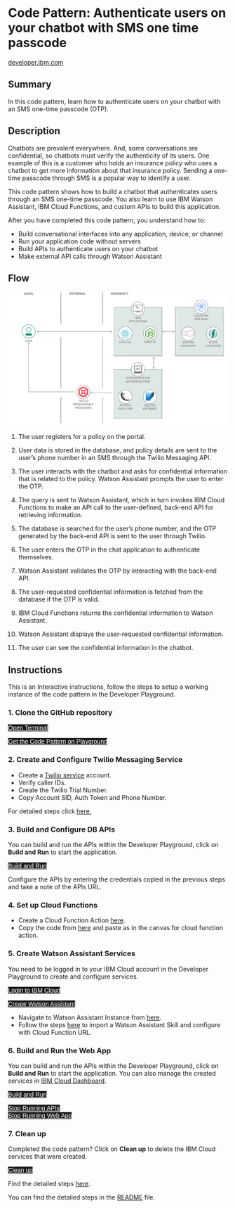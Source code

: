 <html>
    <style>
        .button.is-dark.is-small {
            font-family: 'IBM Plex Sans', sans-serif;
            background-color: #1a1a1a;
            border-color: white;
            color: #fff;
        }
        .button.is-dark.is-small:hover {
            font-family: 'IBM Plex Sans', sans-serif;
            background-color: #2a67f5;
            border-color: white;
            color: #fff;
        }
    </style>
</html>

# Code Pattern: Authenticate users on your chatbot with SMS one time passcode

[developer.ibm.com](https://developer.ibm.com/patterns/authenticate-users-on-your-chatbot-with-sms-one-time-passcode-otp/)

## Summary

In this code pattern, learn how to authenticate users on your chatbot with an SMS one-time passcode (OTP).

## Description

Chatbots are prevalent everywhere. And, some conversations are confidential, so chatbots must verify the authenticity of its users. One example of this is a customer who holds an insurance policy who uses a chatbot to get more information about that insurance policy. Sending a one-time passcode through SMS is a popular way to identify a user.

This code pattern shows how to build a chatbot that authenticates users through an SMS one-time passcode. You also learn to use IBM Watson Assistant, IBM Cloud Functions, and custom APIs to build this application.

After you have completed this code pattern, you understand how to:

- Build conversational interfaces into any application, device, or channel
- Run your application code without servers
- Build APIs to authenticate users on your chatbot
- Make external API calls through Watson Assistant

## Flow

![architecture](https://raw.githubusercontent.com/IBM/authenticate-users-on-your-chatbot-with-sms-otp/master/doc/source/images/architecture.png)

1. The user registers for a policy on the portal.

2. User data is stored in the database, and policy details are sent to the user’s phone number in an SMS through the Twilio Messaging API.

3. The user interacts with the chatbot and asks for confidential information that is related to the policy. Watson Assistant prompts the user to enter the OTP.

4. The query is sent to Watson Assistant, which in turn invokes IBM Cloud Functions to make an API call to the user-defined, back-end API for retrieving information.

5. The database is searched for the user’s phone number, and the OTP generated by the back-end API is sent to the user through Twilio.

6. The user enters the OTP in the chat application to authenticate themselves.

7. Watson Assistant validates the OTP by interacting with the back-end API.

8. The user-requested confidential information is fetched from the database if the OTP is valid.

9. IBM Cloud Functions returns the confidential information to Watson Assistant.

10. Watson Assistant displays the user-requested confidential information.

11. The user can see the confidential information in the chatbot.

## Instructions

This is an Interactive instructions, follow the steps to setup a working instance of the code pattern in the Developer Playground.

<!-- <a class="button is-dark is-small" title="Open Terminal" href="didact://?commandId=terminal-for-nodejs-container:new" >Open Terminal</a> -->

### 1. Clone the GitHub repository

<a class="button is-dark is-small" title="Open Terminal" href="didact://?commandId=terminal-for-nodejs-container:new" >Open Terminal</a>

<a class="button is-dark is-small" title="Clone the Repo" href="didact://?commandId=vscode.didact.sendNamedTerminalAString&text=nodejs%20terminal%202$$git%20clone%20https%3A%2F%2Fgithub.com%2FIBM%2Fauthenticate-users-on-your-chatbot-with-sms-otp.git%20%26%26%20cd%20authenticate-users-on-your-chatbot-with-sms-otp%2F%20%26%26%20cd%20custom-apis-for-authentication%20%26%26%20pip3%20install%20-r%20requirements.txt%20%26%26%20cd%20..%20%26%26%20cd%20node-web-application%20%20%26%26%20npm%20install%20%26%26%20cd%20.." >Get the Code Pattern on Playground</a>

### 2. Create and Configure Twilio Messaging Service

- Create a [Twilio service](https://www.twilio.com/try-twilio) account.
- Verify caller IDs.
- Create the Twilio Trial Number.
- Copy Account SID, Auth Token and Phone Number.

For detailed steps click [here.](https://github.com/IBM/authenticate-users-on-your-chatbot-with-sms-otp#2-setup-twilio-messaging-service)

### 3. Build and Configure DB APIs

You can build and run the APIs within the Developer Playground, click on **Build and Run** to start the application.

<a class="button is-dark is-small" title="Build and Run" href="didact://?commandId=vscode.didact.sendNamedTerminalAString&text=nodejs%20terminal%202$$cd%20custom-apis-for-authentication%20%26%26%20python3%20app.py">Build and Run</a>

Configure the APIs by entering the credentials copied in the previous steps and take a note of the APIs URL.

### 4. Set up Cloud Functions

- Create a Cloud Function Action [here](https://cloud.ibm.com/login?redirect=%2Ffunctions%2Fcreate%2Faction).
- Copy the code from [here](https://github.com/IBM/authenticate-users-on-your-chatbot-with-sms-otp/blob/master/cloud-function-action/otp-auth.py) and paste as in the canvas for cloud function action.

### 5. Create Watson Assistant Services

You need to be logged in to your IBM Cloud account in the Developer Playground to create and configure services.

<a class="button is-dark is-small" title="Login to IBM Cloud" href="didact://?commandId=vscode.didact.sendNamedTerminalAString&text=nodejs%20terminal%201$$ibmcloud%20login%20--sso%20%26%26%20ibmcloud%20target%20--cf%20%26%26%20ibmcloud%20target%20-g%20Default">Login to IBM Cloud</a>

<a class="button is-dark is-small" title="Build and Run" href="didact://?commandId=vscode.didact.sendNamedTerminalAString&text=nodejs%20terminal%201$$cd%20authenticate-users-on-your-chatbot-with-sms-otp%2F%20%26%26%20cd%20node-web-application%20%20%26%26%20servicename%3D%22cp-wa%22%20%26%26%20service%3D%22conversation%22%20%26%26%20region%3D%22eu-gb%22%20%26%26%20ibmcloud%20resource%20service-instance-create%20%24servicename%20%24service%20free%20%24region%20%26%26%20ibmcloud%20resource%20service-key-create%20%22%24servicename-creds%22%20Manager%20--instance-name%20%24servicename%20%3E%20%22%24servicename.txt%22%20%202%3E%261%20%26%26%20apikey%3D%24(cat%20%24servicename.txt%20%7C%20awk%20%27%241%20%3D%3D%20%22apikey%3A%22%20%7Bprint%20%242%7D%27)%20%26%26%20url%3D%24(cat%20%24servicename.txt%20%7C%20awk%20%27%241%20%3D%3D%20%22url%3A%22%20%7Bprint%20%242%7D%27)%20%26%26%20JSON_STRING%3D%27%7B%22apikey%22%3A%22%27%22%24apikey%22%27%22%2C%22url%22%3A%22%27%22%24url%22%27%22%7D%27%20%26%26%20echo%20%24JSON_STRING%20%3E%20watson-assistant.json">Create Watson Assistant</a>

- Navigate to Watson Assistant Instance from [here](https://eu-gb.assistant.watson.cloud.ibm.com/instances).
- Follow the steps [here](https://github.com/IBM/authenticate-users-on-your-chatbot-with-sms-otp#6-import-watson-assistant-workspace) to import a Watson Assistant Skill and configure with Cloud Function URL.

### 6. Build and Run the Web App

You can build and run the APIs within the Developer Playground, click on **Build and Run** to start the application.
You can also manage the created services in [IBM Cloud Dashboard](https://cloud.ibm.com/resources).

<a class="button is-dark is-small" title="Build and Run" href="didact://?commandId=vscode.didact.sendNamedTerminalAString&text=nodejs%20terminal%201$$node%20server.js">Build and Run</a>


<a class="button is-dark is-small" href="didact://?commandId=vscode.didact.sendNamedTerminalCtrlC&text=nodejs%20terminal%202">Stop Running APIs</a> <br/>
<a class="button is-dark is-small" href="didact://?commandId=vscode.didact.sendNamedTerminalCtrlC&text=nodejs%20terminal%201">Stop Running Web App</a>

### 7. Clean up
Completed the code pattern? Click on **Clean up** to delete the IBM Cloud services that were created.

<a class="button is-dark is-small" title="Delete services from IBM Cloud" href="didact://?commandId=vscode.didact.sendNamedTerminalAString&text=nodejs%20terminal%201$$servicename%3D%22cp-wa%22%20%26%26%20ibmcloud%20resource%20service-key-delete%20%22%24servicename-creds%22%20-f%20%26%26%20ibmcloud%20resource%20service-instance-delete%20%24servicename%20-f">Clean up</a>

Find the detailed steps [here](https://github.com/IBM/authenticate-users-on-your-chatbot-with-sms-otp#4-create-a-cloud-function-action).


You can find the detailed steps in the [README](didact://?commandId=vscode.didact.openTutorial&file="extract-textual-insights-from-video.git%20%26%26%20cd%20extract-textual-insights-from-video%2FREADME.md") file.
